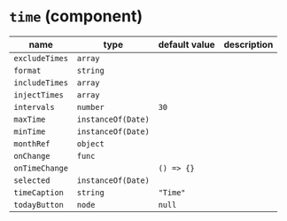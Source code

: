 # `time` (component)

| name           | type               | default value | description |
| -------------- | ------------------ | ------------- | ----------- |
| `excludeTimes` | `array`            |               |             |
| `format`       | `string`           |               |             |
| `includeTimes` | `array`            |               |             |
| `injectTimes`  | `array`            |               |             |
| `intervals`    | `number`           | `30`          |             |
| `maxTime`      | `instanceOf(Date)` |               |             |
| `minTime`      | `instanceOf(Date)` |               |             |
| `monthRef`     | `object`           |               |             |
| `onChange`     | `func`             |               |             |
| `onTimeChange` |                    | `() => {}`    |             |
| `selected`     | `instanceOf(Date)` |               |             |
| `timeCaption`  | `string`           | `"Time"`      |             |
| `todayButton`  | `node`             | `null`        |             |
